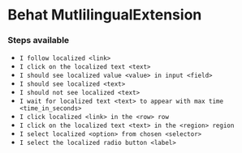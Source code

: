 # Behat MutlilingualExtension

### Steps available
 
- ```I follow localized <link>```
- ```I click on the localized text <text>```
- ```I should see localized value <value> in input <field>```
- ```I should see localized <text>```
- ```I should not see localized <text>```
- ```I wait for localized text <text> to appear with max time <time_in_seconds>```
- ```I click localized <link> in the <row> row```
- ```I click on the localized text <text> in the <region> region```
- ```I select localized <option> from chosen <selector>``` 
- ```I select the localized radio button <label>```
